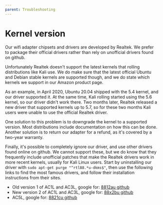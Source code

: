 ```yaml
---
parent: Troubleshooting
---
```


# Kernel version

Our wifi adapter chipsets and drivers are developed by Realtek. We prefer to package their official drivers rather than rely on unofficial drivers found on github.

Unfortunately Realtek doesn't support the latest kernels that rolling distributions like Kali use. We do make sure that the latest official Ubuntu and Debian stable kernels are supported though, and we do state which kernels we support in our Amazon product page.

As an example, in April 2020, Ubuntu 20.04 shipped with the 5.4 kernel, and our driver supported it. At the same time, Kali rolling started using the 5.6 kernel, so our driver didn't work there. Two months later, Realtek released a new driver that supported kernels up to 5.7, so for these two months Kali users were unable to use the official Realtek driver.

One solution to this problem is to downgrade the kernel to a supported version. Most distributions include documentation on how this can be done. Another solution is to return our adapter for a refund, as it's covered by a two-year warranty.

Finally, it's possible to completely ignore our driver, and use other drivers found online on github. We cannot support these, but we do know that they frequently include unofficial patches that make the Realtek drivers work in more recent kernels, usually for Kali Linux users. Start by uninstalling our driver with `sudo apt-get purge "^rtl88.*u-dkms$"`, then use the following links to find the most famous drivers, and follow their installation instructions from their sites.

* Old version 1 of AC1L and AC3L, google for: [8812au github](https://www.google.gr/search?q=8812au+github)
* New version 2 of AC1L and AC3L, google for: [88x2bu github](https://www.google.gr/search?q=88x2bu+github)
* AC5L, google for: [8821cu github](https://www.google.gr/search?q=8821cu+github)
